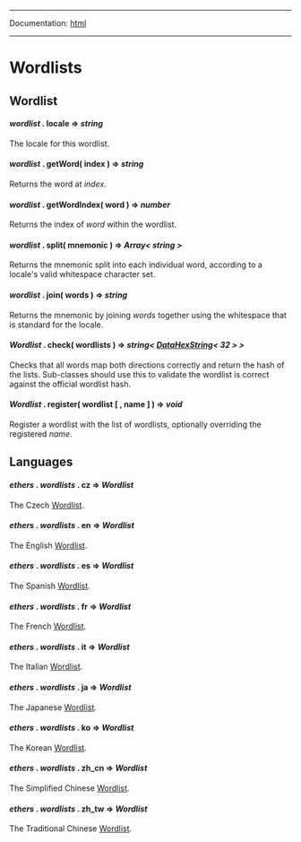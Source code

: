 -----

Documentation: [html](https://docs-beta.ethers.io/)

-----

Wordlists
=========

Wordlist
--------

#### *wordlist* . **locale** => *string*

The locale for this wordlist.


#### *wordlist* . **getWord**( index ) => *string*

Returns the word at *index*.


#### *wordlist* . **getWordIndex**( word ) => *number*

Returns the index of *word* within the wordlist.


#### *wordlist* . **split**( mnemonic ) => *Array< string >*

Returns the mnemonic split into each individual word, according to a locale's valid whitespace character set.


#### *wordlist* . **join**( words ) => *string*

Returns the mnemonic by joining *words* together using the whitespace that is standard for the locale.


#### *Wordlist* . **check**( wordlists ) => *string< [DataHexString](/api/utils/bytes/#DataHexString)< 32 > >*

Checks that all words map both directions correctly and return the hash of the lists. Sub-classes should use this to validate the wordlist is correct against the official wordlist hash.


#### *Wordlist* . **register**( wordlist [ , name ] ) => *void*

Register a wordlist with the list of wordlists, optionally overriding the registered *name*.


Languages
---------

#### *ethers* . *wordlists* . **cz** => *Wordlist*

The Czech [Wordlist](/api/utils/wordlists/#Wordlist).


#### *ethers* . *wordlists* . **en** => *Wordlist*

The English [Wordlist](/api/utils/wordlists/#Wordlist).


#### *ethers* . *wordlists* . **es** => *Wordlist*

The Spanish [Wordlist](/api/utils/wordlists/#Wordlist).


#### *ethers* . *wordlists* . **fr** => *Wordlist*

The French [Wordlist](/api/utils/wordlists/#Wordlist).


#### *ethers* . *wordlists* . **it** => *Wordlist*

The Italian [Wordlist](/api/utils/wordlists/#Wordlist).


#### *ethers* . *wordlists* . **ja** => *Wordlist*

The Japanese [Wordlist](/api/utils/wordlists/#Wordlist).


#### *ethers* . *wordlists* . **ko** => *Wordlist*

The Korean [Wordlist](/api/utils/wordlists/#Wordlist).


#### *ethers* . *wordlists* . **zh_cn** => *Wordlist*

The Simplified Chinese [Wordlist](/api/utils/wordlists/#Wordlist).


#### *ethers* . *wordlists* . **zh_tw** => *Wordlist*

The Traditional Chinese [Wordlist](/api/utils/wordlists/#Wordlist).


